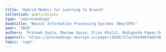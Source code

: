 ```yaml
---
title: 'Hybrid Models for Learning to Branch'
collection: publications
type: 'inproceedings'
booktitle: 'Neural Information Processing Systems (NeurIPS)'
year: '2020'
authors: 'Prateek Gupta, Maxime Gasse, Elias Khalil, Mudigonda Pawan Kumar, Andrea Lodi, Yoshua Bengio'
paperurl: 'https://proceedings.neurips.cc/paper/2020/file/d1e946f4e67db4b362ad23818a6fb78a-Paper.pdf'
topic: 'copt'
---
```

